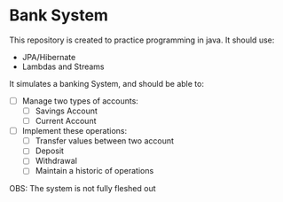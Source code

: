 # Bank System

This repository is created to practice programming in java. It should use:

- JPA/Hibernate
- Lambdas and Streams

It simulates a banking System, and should be able to:

- [ ] Manage two types of accounts:
  - [ ] Savings Account
  - [ ] Current Account
- [ ] Implement these operations:
  - [ ] Transfer values between two account
  - [ ] Deposit
  - [ ] Withdrawal
  - [ ] Maintain a historic of operations

OBS: The system is not fully fleshed out